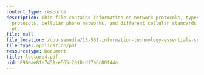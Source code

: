 ```yaml
---
content_type: resource
description: This file contains information on network protocols, types of connection
  protocols, cellular phone networks, and different cellular standards, Wi-fi, bluetooth
  etc.
file: null
file_location: /coursemedia/15-561-information-technology-essentials-spring-2005/896eae8f7451e5652018d17a6c80f44a_lecture4.pdf
file_type: application/pdf
resourcetype: Document
title: lecture4.pdf
uid: 896eae8f-7451-e565-2018-d17a6c80f44a
---
```

